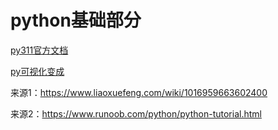 # python基础部分


[py311官方文档](https://docs.python.org/zh-cn/3.11/)

[py可视化变成](https://pythontutor.com/)


来源1：https://www.liaoxuefeng.com/wiki/1016959663602400

来源2：https://www.runoob.com/python/python-tutorial.html


